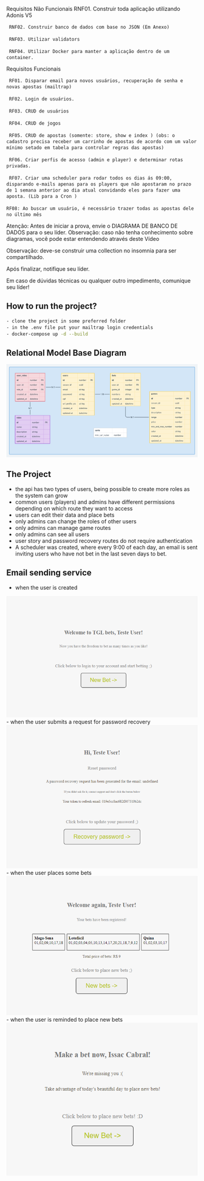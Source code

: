 Requisitos Não Funcionais
     RNF01. Construir toda aplicação utilizando Adonis V5

     RNF02. Construir banco de dados com base no JSON (Em Anexo) 

     RNF03. Utilizar validators

     RNF04. Utilizar Docker para manter a aplicação dentro de um container.

Requisitos Funcionais

     RF01. Disparar email para novos usuários, recuperação de senha e novas apostas (mailtrap)

     RF02. Login de usuários.

     RF03. CRUD de usuários

     RF04. CRUD de jogos

     RF05. CRUD de apostas (somente: store, show e index ) (obs: o cadastro precisa receber um carrinho de apostas de acordo com um valor mínimo setado em tabela para controlar regras das apostas) 

     RF06. Criar perfis de acesso (admin e player) e determinar rotas privadas.

     RF07. Criar uma scheduler para rodar todos os dias ás 09:00, disparando e-mails apenas para os players que não apostaram no prazo de 1 semana anterior ao dia atual convidando eles para fazer uma aposta. (Lib para a Cron )
     
    RF08: Ao buscar um usuário, é necessário trazer todas as apostas dele no último mês

Atenção: Antes de iniciar a prova, envie o DIAGRAMA DE BANCO DE DADOS para o seu líder.
Observação: caso não tenha conhecimento sobre diagramas, você pode estar entendendo através deste Vídeo 

Observação: deve-se construir uma collection no insomnia para ser compartilhado.

Após finalizar, notifique seu líder.

Em caso de dúvidas técnicas ou qualquer outro impedimento, comunique seu líder!

## How to run the project?

```bash
- clone the project in some preferred folder
- in the .env file put your mailtrap login credentials
- docker-compose up -d --build
```

## Relational Model Base Diagram

<img src="./app/utils/Lotery_TGL_API.png">

## The Project

- the api has two types of users, being possible to create more roles as the system can grow
- common users (players) and admins have different permissions depending on which route they want to access
- users can edit their data and place bets 
- only admins can change the roles of other users
- only admins can manage game routes
- only admins can see all users
- user story and password recovery routes do not require authentication 
- A scheduler was created, where every 9:00 of each day, an email is sent inviting users who have not bet in the last seven days to bet.

## Email sending service

- when the user is created
<img src="./resources/views/readme-images/welcome.png">
- when the user submits a request for password recovery
<img src="./resources/views/readme-images/reset_password.png">
- when the user places some bets
<img src="./resources/views/readme-images/bets.png">
- when the user is reminded to place new bets
 <img src="./resources/views/readme-images/remember_to_bet.png">